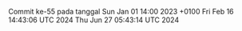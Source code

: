 Commit ke-55 pada tanggal Sun Jan 01 14:00 2023 +0100
Fri Feb 16 14:43:06 UTC 2024
Thu Jun 27 05:43:14 UTC 2024
